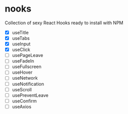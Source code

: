 # nooks

Collection of sexy React Hooks ready to install with NPM

- [x] useTitle
- [x] useTabs
- [x] useInput
- [x] useClick
- [ ] usePageLeave
- [ ] useFadeIn
- [ ] useFullscreen
- [ ] useHover
- [ ] useNetwork
- [ ] useNotification
- [ ] useScroll
- [ ] usePreventLeave
- [ ] useConfirm
- [ ] useAxios
